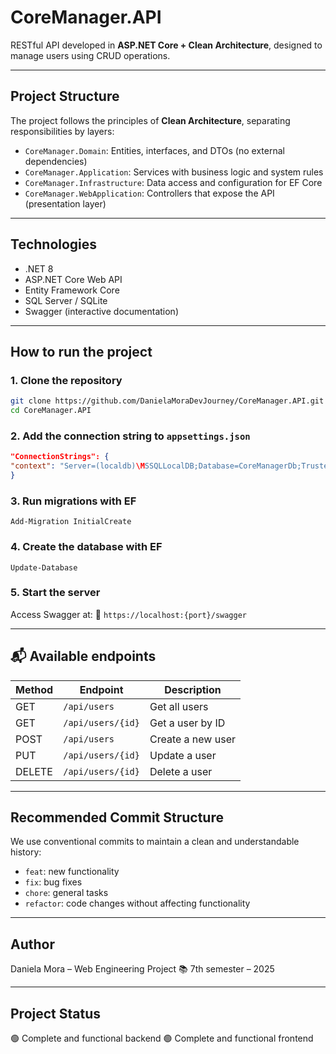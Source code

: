 ﻿# CoreManager.API

RESTful API developed in **ASP.NET Core + Clean Architecture**, designed to manage users using CRUD operations.

---

## Project Structure

The project follows the principles of **Clean Architecture**, separating responsibilities by layers:

- `CoreManager.Domain`: Entities, interfaces, and DTOs (no external dependencies)
- `CoreManager.Application`: Services with business logic and system rules
- `CoreManager.Infrastructure`: Data access and configuration for EF Core
- `CoreManager.WebApplication`: Controllers that expose the API (presentation layer)

---

## Technologies

- .NET 8
- ASP.NET Core Web API
- Entity Framework Core
- SQL Server / SQLite
- Swagger (interactive documentation)

---

## How to run the project

### 1. Clone the repository

```bash
git clone https://github.com/DanielaMoraDevJourney/CoreManager.API.git
cd CoreManager.API
```

### 2. Add the connection string to `appsettings.json`

```json
"ConnectionStrings": {
"context": "Server=(localdb)\MSSQLLocalDB;Database=CoreManagerDb;Trusted_Connection=True;"
}
```

### 3. Run migrations with EF

```
Add-Migration InitialCreate
```
### 4. Create the database with EF
```
Update-Database
```

### 5. Start the server

Access Swagger at:
📍 `https://localhost:{port}/swagger`

---

## 📬 Available endpoints

| Method | Endpoint | Description |
|--------|------------------|------------------------|
| GET | `/api/users` | Get all users |
| GET | `/api/users/{id}` | Get a user by ID |
| POST | `/api/users` | Create a new user |
| PUT | `/api/users/{id}` | Update a user |
| DELETE | `/api/users/{id}` | Delete a user |

---

## Recommended Commit Structure

We use conventional commits to maintain a clean and understandable history:
- `feat`: new functionality
- `fix`: bug fixes
- `chore`: general tasks
- `refactor`: code changes without affecting functionality

---

## Author

Daniela Mora – Web Engineering Project
📚 7th semester – 2025

---

## Project Status

🟢 Complete and functional backend
🟢 Complete and functional frontend